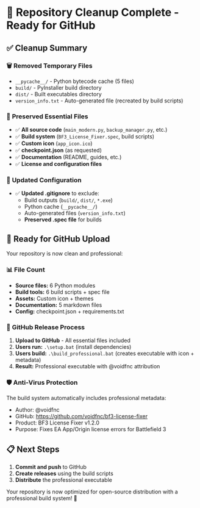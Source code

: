 # 🧹 Repository Cleanup Complete - Ready for GitHub

## ✅ **Cleanup Summary**

### 🗑️ **Removed Temporary Files**
- `__pycache__/` - Python bytecode cache (5 files)
- `build/` - PyInstaller build directory  
- `dist/` - Built executables directory
- `version_info.txt` - Auto-generated file (recreated by build scripts)

### 📁 **Preserved Essential Files**
- ✅ **All source code** (`main_modern.py`, `backup_manager.py`, etc.)
- ✅ **Build system** (`BF3_License_Fixer.spec`, build scripts)
- ✅ **Custom icon** (`app_icon.ico`)
- ✅ **checkpoint.json** (as requested)
- ✅ **Documentation** (README, guides, etc.)
- ✅ **License and configuration files**

### 🔧 **Updated Configuration**
- ✅ **Updated .gitignore** to exclude:
  - Build outputs (`build/`, `dist/`, `*.exe`)
  - Python cache (`__pycache__/`)
  - Auto-generated files (`version_info.txt`)
  - **Preserved .spec file** for builds

## 🚀 **Ready for GitHub Upload**

Your repository is now clean and professional:

### 📊 **File Count**
- **Source files:** 6 Python modules
- **Build tools:** 6 build scripts + spec file  
- **Assets:** Custom icon + themes
- **Documentation:** 5 markdown files
- **Config:** checkpoint.json + requirements.txt

### 🎯 **GitHub Release Process**
1. **Upload to GitHub** - All essential files included
2. **Users run:** `.\setup.bat` (install dependencies)  
3. **Users build:** `.\build_professional.bat` (creates executable with icon + metadata)
4. **Result:** Professional executable with @voidfnc attribution

### 🛡️ **Anti-Virus Protection**
The build system automatically includes professional metadata:
- Author: @voidfnc
- GitHub: https://github.com/voidfnc/bf3-license-fixer
- Product: BF3 License Fixer v1.2.0
- Purpose: Fixes EA App/Origin license errors for Battlefield 3

## 📋 **Next Steps**
1. **Commit and push** to GitHub
2. **Create releases** using the build scripts
3. **Distribute** the professional executable

Your repository is now optimized for open-source distribution with a professional build system! 🎉

